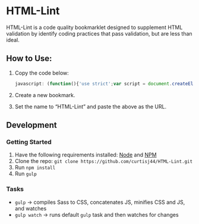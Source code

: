 # HTML-Lint

HTML-Lint is a code quality bookmarklet designed to supplement HTML validation by identify coding practices that pass validation, but are less than ideal.

## How to Use:

1.	Copy the code below:

	```javascript
	javascript: (function(){'use strict';var script = document.createElement('script');script.src = 'https://curtisj44.github.io/HTML-Lint/dist/htmlLint.min.js';script.id = 'html-lint-js';document.body.appendChild(script);}());
	```

1.	Create a new bookmark.

1.	Set the name to “HTML-Lint” and paste the above as the URL.


## Development

### Getting Started

1. Have the following requirements installed: [Node](http://nodejs.org/) and [NPM](https://www.npmjs.org/)
1. Clone the repo: ```git clone https://github.com/curtisj44/HTML-Lint.git```
1. Run ```npm install```
1. Run ```gulp```

### Tasks

- ```gulp``` → compiles Sass to CSS, concatenates JS, minifies CSS and JS, and watches
- ```gulp watch``` → runs default `gulp` task and then watches for changes
